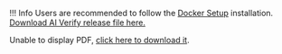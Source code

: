 !!! Info
      Users are recommended to follow the [Docker Setup](docker-setup.md) installation.
[Download AI Verify release file here.](https://github.com/IMDA-BTG/aiverify/releases)
<object data="../../res/quick-start-guide.pdf" type="application/pdf" width="100%" height="600px">
  <p>Unable to display PDF, <a href="../../res/quick-start-guide.pdf">click here to download it</a>.</p>
</object>
